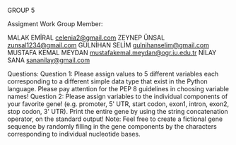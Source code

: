 GROUP 5

Assigment Work Group Member:

MALAK EMİRAL celenia2@gmail.com
ZEYNEP ÜNSAL zunsal1234@gmail.com
GÜLNİHAN SELİM gulnihanselim@gmail.com
MUSTAFA KEMAL MEYDAN mustafakemal.meydan@ogr.iu.edu.tr
NİLAY SANA sananilay@gmail.com

Questions:
Question 1: Please assign values to 5 different variables each corresponding to a different simple
data type that exist in the Python language. Please pay attention for the PEP 8 guidelines in
choosing variable names!
Question 2: Please assign variables to the individual components of your favorite gene! (e.g.
promoter, 5' UTR, start codon, exon1, intron, exon2, stop codon, 3' UTR). Print the entire gene
by using the string concatenation operator, on the standard output! Note: Feel free to create a
fictional gene sequence by randomly filling in the gene components by the characters
corresponding to individual nucleotide bases.
 
